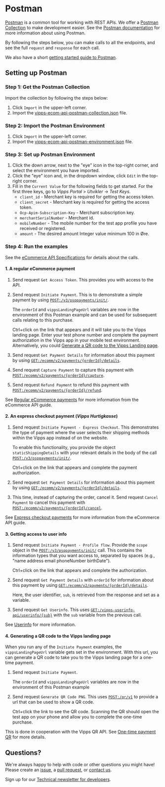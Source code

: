<!-- START_METADATA
---
title: Postman
sidebar_position: 30
---
END_METADATA -->

# Postman

[Postman](https://www.getpostman.com/) is a common tool for working with REST APIs.
We offer a [Postman Collection](https://www.getpostman.com/collection) to make development easier.
See the [Postman documentation](https://www.getpostman.com/docs/) for more information about using Postman.

By following the steps below, you can make calls to all the
endpoints, and see the full `request` and `response` for each call.

We also have a short [getting started guide to Postman](https://github.com/vippsas/vipps-developers/blob/master/postman-guide.md).

## Setting up Postman

### Step 1: Get the Postman Collection

Import the collection by following the steps below:

1. Click `Import` in the upper-left corner.
2. Import the [vipps-ecom-api-postman-collection.json](https://raw.githubusercontent.com/vippsas/vipps-ecom-api/master/tools/vipps-ecom-api-postman-collection.json) file.

### Step 2: Import the Postman Environment

1. Click `Import` in the upper-left corner.
2. Import the [vipps-ecom-api-postman-environment.json](https://raw.githubusercontent.com/vippsas/vipps-ecom-api/master/tools/vipps-ecom-api-postman-environment.json) file.

### Step 3: Set up Postman Environment

1. Click the down arrow, next to the "eye" icon in the top-right corner, and select the environment you have imported.
2. Click the "eye" icon and, in the dropdown window, click `Edit` in the top-right corner.
3. Fill in the `Current Value` for the following fields to get started. For the first three keys, go to *Vipps Portal* > *Utvikler* ->  *Test Keys*.
   - `client_id` - Merchant key is required for getting the access token.
   - `client_secret` - Merchant key is required for getting the access token.
   - `Ocp-Apim-Subscription-Key` - Merchant subscription key.
   - `merchantSerialNumber` - Merchant id.
   - `mobileNumber` - The mobile number for the test app profile you have received or registered.
   - `amount` - The desired amount Integer value minimum 100 in Øre.

### Step 4: Run the examples

See the  [eCommerce API Specifications](https://vippsas.github.io/vipps-ecom-api/#/) for details about the calls.

#### 1. A regular eCommerce payment

1. Send request `Get Access Token`. This provides you with access to the API.

1. Send request `Initiate Payment`. This is to demonstrate a simple payment by using
   [`POST:/v3/psppayments/init/`](https://vippsas.github.io/vipps-ecom-api/#/Vipps%20eCom%20API/initiatePaymentV3UsingPOST).

   The `orderId` and `vippsLandingPageUrl` variables are now in the environment of this Postman example and can be used for subsequent calls relating to this purchase.

   Ctrl+click on the link that appears and it will take you to the Vipps landing page.
   Enter your test phone number and complete the payment authorization in the Vipps app in your mobile test environment.
   Alternatively, you could [Generate a QR code to the Vipps Landing page](#4-generating-a-qr-code-to-the-vipps-landing-page).


1. Send request `Get Payment Details` for information about this payment by using [`GET:/ecomm/v2/payments/{orderId}/details`](https://vippsas.github.io/vipps-ecom-api/#/Vipps%20eCom%20API/getPaymentDetailsUsingGET).

1. Send request `Capture Payment` to capture this payment with [`POST:/ecomm/v2/payments/{orderId}/capture`](https://vippsas.github.io/vipps-ecom-api/#/Vipps_eCom_API/capturePaymentUsingPOST).

1. Send request `Refund Payment` to refund this payment with [`POST:/ecomm/v2/payments/{orderId}/refund`](https://vippsas.github.io/vipps-ecom-api/#/Vipps%20eCom%20API/refundPaymentUsingPOST).

See [Regular eCommerce payments](vipps-ecom-api.md#regular-ecommerce-payments) for more information from the eCommerce API guide.

#### 2. An express checkout payment (*Vipps Hurtigkasse*)

1. Send request `Initiate Payment - Express Checkout`. This demonstrates the type of payment where the user selects their shipping methods within the Vipps app instead of on the website.

   To enable this functionality, you provide the object `staticShippingDetails` with your relevant details in the body of the call
   [`POST:/v3/psppayments/init/`](https://vippsas.github.io/vipps-ecom-api/#/Vipps%20eCom%20API/initiatePaymentV3UsingPOST).

   Ctrl+click on the link that appears and complete the payment authorization.

1. Send request `Get Payment Details` for information about this payment by using [`GET:/ecomm/v2/payments/{orderId}/details`](https://vippsas.github.io/vipps-ecom-api/#/Vipps%20eCom%20API/getPaymentDetailsUsingGET).

1. This time, instead of capturing the order, cancel it. Send request `Cancel Payment` to cancel this payment with [`POST:/ecomm/v2/payments/{orderId}/cancel`](https://vippsas.github.io/vipps-ecom-api/#/Vipps%20eCom%20API/cancelPaymentRequestUsingPUT).

See [Express checkout payments](vipps-ecom-api.md#express-checkout-payments) for more information from the eCommerce API guide.

#### 3. Getting access to user info

1. Send request `Initiate Payment - Profile flow`. Provide the `scope` object in the [`POST:/v3/psppayments/init/`](https://vippsas.github.io/vipps-ecom-api/#/Vipps%20eCom%20API/initiatePaymentV3UsingPOST) call. This contains the information types that you want access to, separated by spaces (e.g., "name address email phoneNumber birthDate").

   Ctrl+click on the link that appears and complete the authorization.


1. Send request `Get Payment Details` with `orderId` for information about this payment by using [`GET:/ecomm/v2/payments/{orderId}/details`](https://vippsas.github.io/vipps-ecom-api/#/Vipps%20eCom%20API/getPaymentDetailsUsingGET).

   Here, the user identifier, `sub`, is retrieved from the response and set as a variable.


1. Send request `Get Userinfo`. This uses [`GET:/vipps-userinfo-api/userinfo/{sub}`](https://vippsas.github.io/vipps-ecom-api/#/Vipps%20eCom%20API/getUserinfo) with the `sub` variable from the previous call.

See [Userinfo](vipps-ecom-api.md#userinfo) for more information.

#### 4. Generating a QR code to the Vipps landing page

When you run any of the `Initiate Payment` examples, the `vippsLandingPageUrl` variable gets set in the environment.
With this url, you can generate a QR code to take you to the Vipps landing page for a one-time payment.

1. Send request `Initiate Payment`.

   The `orderId` and `vippsLandingPageUrl` variables are now in the environment of this Postman example

1. Send request `Generate QR Code PNG`. This uses [`POST:/qr/v1`](https://vippsas.github.io/vipps-qr-api/#/One%20time%20payment%20QR/generateOtpQr) to provide a url that can be used to show a QR code.

   Ctrl+click the link to see the QR code. Scanning the QR should open the test app on your phone and allow you to complete the one-time purchase.

This is done in cooperation with the Vipps QR API. See [One-time payment QR](https://github.com/vippsas/vipps-qr-api#one-time-payment-qr) for more details.

## Questions?

We're always happy to help with code or other questions you might have!
Please create an [issue](https://github.com/vippsas/vipps-ecom-api/issues),
a [pull request](https://github.com/vippsas/vipps-ecom-api/pulls),
or [contact us](https://github.com/vippsas/vipps-developers/blob/master/contact.md).

Sign up for our [Technical newsletter for developers](https://github.com/vippsas/vipps-developers/tree/master/newsletters).
